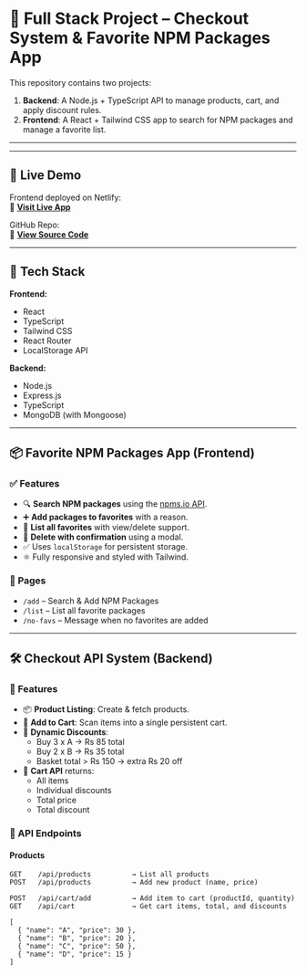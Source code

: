 # 🛒 Full Stack Project – Checkout System & Favorite NPM Packages App

This repository contains two projects:

1. **Backend**: A Node.js + TypeScript API to manage products, cart, and apply discount rules.
2. **Frontend**: A React + Tailwind CSS app to search for NPM packages and manage a favorite list.

---


---

## 🚀 Live Demo

Frontend deployed on Netlify:  
🔗 **[Visit Live App](https://heroic-halva-232e79.netlify.app/list)**

GitHub Repo:  
🔗 **[View Source Code](https://github.com/chanchal-soni98/betaelectric.git)**

---

## 🧩 Tech Stack

**Frontend:**
- React
- TypeScript
- Tailwind CSS
- React Router
- LocalStorage API

**Backend:**
- Node.js
- Express.js
- TypeScript
- MongoDB (with Mongoose)

---

## 📦 Favorite NPM Packages App (Frontend)

### ✅ Features

- 🔍 **Search NPM packages** using the [npms.io API](https://api.npms.io/v2/search?q=).
- ➕ **Add packages to favorites** with a reason.
- 📜 **List all favorites** with view/delete support.
- 🧾 **Delete with confirmation** using a modal.
- ✅ Uses `localStorage` for persistent storage.
- ⚛️ Fully responsive and styled with Tailwind.

### 📂 Pages

- `/add` – Search & Add NPM Packages
- `/list` – List all favorite packages
- `/no-favs` – Message when no favorites are added

---

## 🛠️ Checkout API System (Backend)

### 🎯 Features

- 📦 **Product Listing**: Create & fetch products.
- 🛒 **Add to Cart**: Scan items into a single persistent cart.
- 💸 **Dynamic Discounts**:
  - Buy 3 x A → Rs 85 total
  - Buy 2 x B → Rs 35 total
  - Basket total > Rs 150 → extra Rs 20 off
- 🧾 **Cart API** returns:
  - All items
  - Individual discounts
  - Total price
  - Total discount

### 🔐 API Endpoints

#### Products
```http
GET    /api/products          → List all products
POST   /api/products          → Add new product (name, price)

POST   /api/cart/add          → Add item to cart (productId, quantity)
GET    /api/cart              → Get cart items, total, and discounts

[
  { "name": "A", "price": 30 },
  { "name": "B", "price": 20 },
  { "name": "C", "price": 50 },
  { "name": "D", "price": 15 }
]
